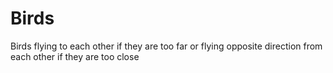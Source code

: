 # Birds
Birds flying to each other if they are too far or flying opposite direction from each other if they are too close
